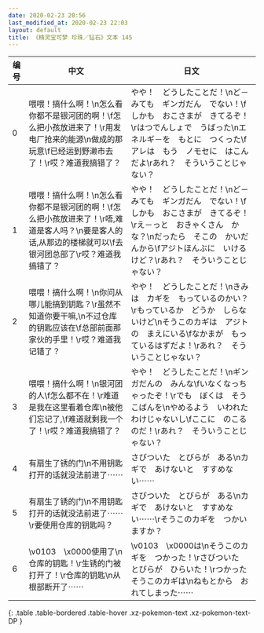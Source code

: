 ```yaml
---
date: 2020-02-23 20:56
last_modified_at: 2020-02-23 22:03
layout: default
title: 《精灵宝可梦 珍珠／钻石》文本 145
---
```

| 编号 | 中文 | 日文 |
| ---- | ---- | ---- |
| 0 | 喂喂！搞什么啊！\n怎么看你都不是银河团的啊！\f怎么把小孩放进来了！\r用发电厂抢来的能源\n做成的那玩意\f已经运到野濑市去了！\r哎？难道我搞错了？ | やや！　どうしたことだ！\nど－みても　ギンガだん　でない！\fしかも　おこさまが　きてるぞ！\rはつでんしょで　うばった\nエネルギ－を　もとに　つくった\fアレは　もう　ノモセに　はこんだよ\rあれ？　そういうことじゃない？ |
| 1 | 喂喂！搞什么啊！\n怎么看你都不是银河团的啊！\f怎么把小孩放进来了！\r唔,难道是客人吗？\n要是客人的话,从那边的楼梯就可以\f去银河团总部了\r哎？难道我搞错了？ | やや！　どうしたことだ！\nど－みても　ギンガだん　でない！\fしかも　おこさまが　きてるぞ！\rえ－っと　おきゃくさん　かな？\nだったら　そこの　かいだんから\fアジトほんぶに　いけるけど？\rあれ？　そういうことじゃない？ |
| 2 | 喂喂！搞什么啊！\n你问从哪儿能搞到钥匙？\r虽然不知道你要干嘛,\n不过仓库的钥匙应该在\f总部前面那家伙的手里！\r哎？难道我记错了？ | やや！　どうしたことだ！\nきみは　カギを　もっているのかい？\rもっているか　どうか　しらないけど\nそうこのカギは　アジトの　まえにいる\fなかまが　もっているはずだよ！\rあれ？　そういうことじゃない？ |
| 3 | 喂喂！搞什么啊！\n银河团的人\f怎么都不在！\r难道是我在这里看着仓库\n被他们忘记了,\f难道就剩我一个了！\r哎？难道我搞错了？ | やや！　どうしたことだ！\nギンガだんの　みんな\fいなくなっちゃったぞ！\rでも　ぼくは　そうこばんを\nやめるよう　いわれたわけじゃないし\fここに　のこるのだ！\rあれ？　そういうことじゃない？ |
| 4 | 有扇生了锈的门\n不用钥匙打开的话就没法前进了⋯⋯ | さびついた　とびらが　ある\nカギで　あけないと　すすめない⋯⋯ |
| 5 | 有扇生了锈的门\n不用钥匙打开的话就没法前进了⋯⋯\r要使用仓库的钥匙吗？ | さびついた　とびらが　ある\nカギで　あけないと　すすめない⋯⋯\rそうこのカギを　つかいますか？ |
| 6 | \v0103　\x0000使用了\n仓库的钥匙！\r生锈的门被打开了！\r仓库的钥匙\n从根部断开了⋯⋯ | \v0103　\x0000は\nそうこのカギを　つかった！\rさびついた　とびらが　ひらいた！\rつかった　そうこのカギは\nねもとから　おれてしまった⋯⋯ |
{: .table .table-bordered .table-hover .xz-pokemon-text .xz-pokemon-text-DP }